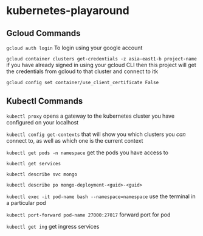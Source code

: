 # kubernetes-playaround

## Gcloud Commands

`gcloud auth login` To login using your google account

`gcloud container clusters get-credentials -z asia-east1-b project-name` if you have already signed in using your gcloud CLI then this project will get the credentials from gcloud to that cluster and connect to itk

`gcloud config set container/use_client_certificate False`

## Kubectl Commands

`kubectl proxy` opens a gateway to the kubernetes cluster you have configured on your localhost

`kubectl config get-contexts` that will show you which clusters you *can* connect to, as well as which one is the current context

`kubectl get pods -n namespace` get the pods you have access to

`kubectl get services`

`kubectl describe svc mongo`

`kubectl describe po mongo-deployment-<guid>-<guid>`

`kubectl exec -it pod-name bash --namespace=namespace` use the terminal in a particular pod

`kubectl port-forward pod-name 27000:27017` forward port for pod

`kubectl get ing` get ingress services